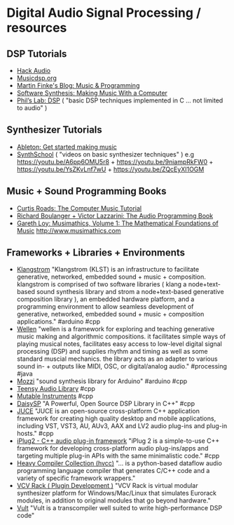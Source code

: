# Digital Audio Signal Processing / resources

## DSP Tutorials

- [Hack Audio](https://www.hackaudio.com/)
- [Musicdsp.org](http://www.musicdsp.org) 
- [Martin Finke's Blog: Music & Programming](http://www.martin-finke.de/articles) 
- [Software Synthesis: Making Music With a Computer](http://basicsynth.com) 
- [Phil’s Lab: DSP](https://www.youtube.com/playlist?list=PLXSyc11qLa1ZCn0JCnaaXOWN6Z46rK9jd) ( "basic DSP techniques implemented in C … not limited to audio" )

## Synthesizer Tutorials

- [Ableton: Get started making music](https://learningmusic.ableton.com)
- [SynthSchool](https://www.youtube.com/@SynthSchool) ( "videos on basic synthesizer techniques" ) e.g https://youtu.be/A6pp6OMU5r8 + https://youtu.be/9niampRkFW0 + https://youtu.be/YsZKvLnf7wU + https://youtu.be/ZQcEyXI1OGM

## Music + Sound Programming Books

- [Curtis Roads: The Computer Music Tutorial](https://mitpress.mit.edu/9780262044912/the-computer-music-tutorial/)
- [Richard Boulanger + Victor Lazzarini: The Audio Programming Book](https://mitpress.mit.edu/9780262014465/the-audio-programming-book/)
- [Gareth Loy: Musimathics, Volume 1: The Mathematical Foundations of Music](https://mitpressbookstore.mit.edu/book/9780262516556) http://www.musimathics.com

## Frameworks + Libraries + Environments

- [Klangstrom](https://github.com/dennisppaul/klangstrom-arduino) "Klangstrom (KLST) is an infrastructure to facilitate generative, networked, embedded sound + music + composition. klangstrom is comprised of two software libraries ( klang a node+text-based sound synthesis library and strom a node+text-based generative composition library ), an embedded hardware platform, and a programming environment to allow seamless development of generative, networked, embedded sound + music + composition applications." #arduino #cpp
- [Wellen](https://github.com/dennisppaul/wellen) "wellen is a framework for exploring and teaching generative music making and algorithmic compositions. it facilitates simple ways of playing musical notes, facilitates easy access to low-level digital signal processing (DSP) and supplies rhythm and timing as well as some standard muscial mechanics. the library acts as an adapter to various sound in- + outputs like MIDI, OSC, or digital/analog audio." #processing #java
- [Mozzi](https://sensorium.github.io/Mozzi/learn/) "sound synthesis library for Arduino" #arduino #cpp
- [Teensy Audio Library](https://www.pjrc.com/teensy/td_libs_Audio.html) #cpp
- [Mutable Instruments](https://github.com/pichenettes) #cpp
- [DaisySP](https://github.com/electro-smith/DaisySP) "A Powerful, Open Source DSP Library in C++" #cpp
- [JUCE](https://github.com/juce-framework/JUCE) "JUCE is an open-source cross-platform C++ application framework for creating high quality desktop and mobile applications, including VST, VST3, AU, AUv3, AAX and LV2 audio plug-ins and plug-in hosts." #cpp
- [iPlug2 - C++ audio plug-in framework](https://github.com/iPlug2/iPlug2) "iPlug 2 is a simple-to-use C++ framework for developing cross-platform audio plug-ins/apps and targeting multiple plug-in APIs with the same minimalistic code." #cpp
- [Heavy Compiler Collection (hvcc)](https://github.com/Wasted-Audio/hvcc) "… is a python-based dataflow audio programming language compiler that generates C/C++ code and a variety of specific framework wrappers."
- [VCV Rack ( Plugin Development )](https://vcvrack.com/manual/PluginDevelopmentTutorial) "VCV Rack is virtual modular synthesizer platform for Windows/Mac/Linux that simulates Eurorack modules, in addition to original modules that go beyond hardware."
- [Vult](https://github.com/vult-dsp/vult) "Vult is a transcompiler well suited to write high-performance DSP code"